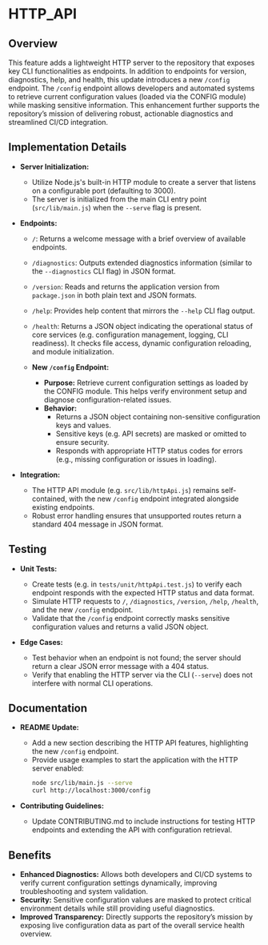 # HTTP_API

## Overview
This feature adds a lightweight HTTP server to the repository that exposes key CLI functionalities as endpoints. In addition to endpoints for version, diagnostics, help, and health, this update introduces a new `/config` endpoint. The `/config` endpoint allows developers and automated systems to retrieve current configuration values (loaded via the CONFIG module) while masking sensitive information. This enhancement further supports the repository’s mission of delivering robust, actionable diagnostics and streamlined CI/CD integration.

## Implementation Details
- **Server Initialization:**
  - Utilize Node.js's built-in HTTP module to create a server that listens on a configurable port (defaulting to 3000).
  - The server is initialized from the main CLI entry point (`src/lib/main.js`) when the `--serve` flag is present.

- **Endpoints:**
  - `/`: Returns a welcome message with a brief overview of available endpoints.
  - `/diagnostics`: Outputs extended diagnostics information (similar to the `--diagnostics` CLI flag) in JSON format.
  - `/version`: Reads and returns the application version from `package.json` in both plain text and JSON formats.
  - `/help`: Provides help content that mirrors the `--help` CLI flag output.
  - `/health`: Returns a JSON object indicating the operational status of core services (e.g. configuration management, logging, CLI readiness). It checks file access, dynamic configuration reloading, and module initialization.
  
  - **New `/config` Endpoint:**
    - **Purpose:** Retrieve current configuration settings as loaded by the CONFIG module. This helps verify environment setup and diagnose configuration-related issues.
    - **Behavior:**
      - Returns a JSON object containing non-sensitive configuration keys and values.
      - Sensitive keys (e.g. API secrets) are masked or omitted to ensure security.
      - Responds with appropriate HTTP status codes for errors (e.g., missing configuration or issues in loading).

- **Integration:**
  - The HTTP API module (e.g. `src/lib/httpApi.js`) remains self-contained, with the new `/config` endpoint integrated alongside existing endpoints.
  - Robust error handling ensures that unsupported routes return a standard 404 message in JSON format.

## Testing
- **Unit Tests:**
  - Create tests (e.g. in `tests/unit/httpApi.test.js`) to verify each endpoint responds with the expected HTTP status and data format.
  - Simulate HTTP requests to `/`, `/diagnostics`, `/version`, `/help`, `/health`, and the new `/config` endpoint.
  - Validate that the `/config` endpoint correctly masks sensitive configuration values and returns a valid JSON object.

- **Edge Cases:**
  - Test behavior when an endpoint is not found; the server should return a clear JSON error message with a 404 status.
  - Verify that enabling the HTTP server via the CLI (`--serve`) does not interfere with normal CLI operations.

## Documentation
- **README Update:**
  - Add a new section describing the HTTP API features, highlighting the new `/config` endpoint.
  - Provide usage examples to start the application with the HTTP server enabled:
    ```bash
    node src/lib/main.js --serve
    curl http://localhost:3000/config
    ```

- **Contributing Guidelines:**
  - Update CONTRIBUTING.md to include instructions for testing HTTP endpoints and extending the API with configuration retrieval.

## Benefits
- **Enhanced Diagnostics:** Allows both developers and CI/CD systems to verify current configuration settings dynamically, improving troubleshooting and system validation.
- **Security:** Sensitive configuration values are masked to protect critical environment details while still providing useful diagnostics.
- **Improved Transparency:** Directly supports the repository’s mission by exposing live configuration data as part of the overall service health overview.
